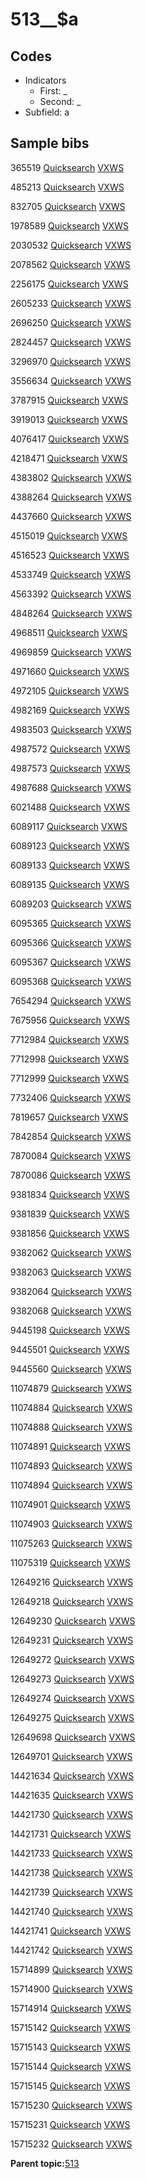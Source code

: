 # 513\_\_$a

## Codes

-   Indicators
    -   First: \_
    -   Second: \_
-   Subfield: a

## Sample bibs

365519 [Quicksearch](https://search.library.yale.edu/catalog/365519) [VXWS](http://prodorbis.library.yale.edu:7014/vxws/GetHoldingsService?bibId=365519)

485213 [Quicksearch](https://search.library.yale.edu/catalog/485213) [VXWS](http://prodorbis.library.yale.edu:7014/vxws/GetHoldingsService?bibId=485213)

832705 [Quicksearch](https://search.library.yale.edu/catalog/832705) [VXWS](http://prodorbis.library.yale.edu:7014/vxws/GetHoldingsService?bibId=832705)

1978589 [Quicksearch](https://search.library.yale.edu/catalog/1978589) [VXWS](http://prodorbis.library.yale.edu:7014/vxws/GetHoldingsService?bibId=1978589)

2030532 [Quicksearch](https://search.library.yale.edu/catalog/2030532) [VXWS](http://prodorbis.library.yale.edu:7014/vxws/GetHoldingsService?bibId=2030532)

2078562 [Quicksearch](https://search.library.yale.edu/catalog/2078562) [VXWS](http://prodorbis.library.yale.edu:7014/vxws/GetHoldingsService?bibId=2078562)

2256175 [Quicksearch](https://search.library.yale.edu/catalog/2256175) [VXWS](http://prodorbis.library.yale.edu:7014/vxws/GetHoldingsService?bibId=2256175)

2605233 [Quicksearch](https://search.library.yale.edu/catalog/2605233) [VXWS](http://prodorbis.library.yale.edu:7014/vxws/GetHoldingsService?bibId=2605233)

2696250 [Quicksearch](https://search.library.yale.edu/catalog/2696250) [VXWS](http://prodorbis.library.yale.edu:7014/vxws/GetHoldingsService?bibId=2696250)

2824457 [Quicksearch](https://search.library.yale.edu/catalog/2824457) [VXWS](http://prodorbis.library.yale.edu:7014/vxws/GetHoldingsService?bibId=2824457)

3296970 [Quicksearch](https://search.library.yale.edu/catalog/3296970) [VXWS](http://prodorbis.library.yale.edu:7014/vxws/GetHoldingsService?bibId=3296970)

3556634 [Quicksearch](https://search.library.yale.edu/catalog/3556634) [VXWS](http://prodorbis.library.yale.edu:7014/vxws/GetHoldingsService?bibId=3556634)

3787915 [Quicksearch](https://search.library.yale.edu/catalog/3787915) [VXWS](http://prodorbis.library.yale.edu:7014/vxws/GetHoldingsService?bibId=3787915)

3919013 [Quicksearch](https://search.library.yale.edu/catalog/3919013) [VXWS](http://prodorbis.library.yale.edu:7014/vxws/GetHoldingsService?bibId=3919013)

4076417 [Quicksearch](https://search.library.yale.edu/catalog/4076417) [VXWS](http://prodorbis.library.yale.edu:7014/vxws/GetHoldingsService?bibId=4076417)

4218471 [Quicksearch](https://search.library.yale.edu/catalog/4218471) [VXWS](http://prodorbis.library.yale.edu:7014/vxws/GetHoldingsService?bibId=4218471)

4383802 [Quicksearch](https://search.library.yale.edu/catalog/4383802) [VXWS](http://prodorbis.library.yale.edu:7014/vxws/GetHoldingsService?bibId=4383802)

4388264 [Quicksearch](https://search.library.yale.edu/catalog/4388264) [VXWS](http://prodorbis.library.yale.edu:7014/vxws/GetHoldingsService?bibId=4388264)

4437660 [Quicksearch](https://search.library.yale.edu/catalog/4437660) [VXWS](http://prodorbis.library.yale.edu:7014/vxws/GetHoldingsService?bibId=4437660)

4515019 [Quicksearch](https://search.library.yale.edu/catalog/4515019) [VXWS](http://prodorbis.library.yale.edu:7014/vxws/GetHoldingsService?bibId=4515019)

4516523 [Quicksearch](https://search.library.yale.edu/catalog/4516523) [VXWS](http://prodorbis.library.yale.edu:7014/vxws/GetHoldingsService?bibId=4516523)

4533749 [Quicksearch](https://search.library.yale.edu/catalog/4533749) [VXWS](http://prodorbis.library.yale.edu:7014/vxws/GetHoldingsService?bibId=4533749)

4563392 [Quicksearch](https://search.library.yale.edu/catalog/4563392) [VXWS](http://prodorbis.library.yale.edu:7014/vxws/GetHoldingsService?bibId=4563392)

4848264 [Quicksearch](https://search.library.yale.edu/catalog/4848264) [VXWS](http://prodorbis.library.yale.edu:7014/vxws/GetHoldingsService?bibId=4848264)

4968511 [Quicksearch](https://search.library.yale.edu/catalog/4968511) [VXWS](http://prodorbis.library.yale.edu:7014/vxws/GetHoldingsService?bibId=4968511)

4969859 [Quicksearch](https://search.library.yale.edu/catalog/4969859) [VXWS](http://prodorbis.library.yale.edu:7014/vxws/GetHoldingsService?bibId=4969859)

4971660 [Quicksearch](https://search.library.yale.edu/catalog/4971660) [VXWS](http://prodorbis.library.yale.edu:7014/vxws/GetHoldingsService?bibId=4971660)

4972105 [Quicksearch](https://search.library.yale.edu/catalog/4972105) [VXWS](http://prodorbis.library.yale.edu:7014/vxws/GetHoldingsService?bibId=4972105)

4982169 [Quicksearch](https://search.library.yale.edu/catalog/4982169) [VXWS](http://prodorbis.library.yale.edu:7014/vxws/GetHoldingsService?bibId=4982169)

4983503 [Quicksearch](https://search.library.yale.edu/catalog/4983503) [VXWS](http://prodorbis.library.yale.edu:7014/vxws/GetHoldingsService?bibId=4983503)

4987572 [Quicksearch](https://search.library.yale.edu/catalog/4987572) [VXWS](http://prodorbis.library.yale.edu:7014/vxws/GetHoldingsService?bibId=4987572)

4987573 [Quicksearch](https://search.library.yale.edu/catalog/4987573) [VXWS](http://prodorbis.library.yale.edu:7014/vxws/GetHoldingsService?bibId=4987573)

4987688 [Quicksearch](https://search.library.yale.edu/catalog/4987688) [VXWS](http://prodorbis.library.yale.edu:7014/vxws/GetHoldingsService?bibId=4987688)

6021488 [Quicksearch](https://search.library.yale.edu/catalog/6021488) [VXWS](http://prodorbis.library.yale.edu:7014/vxws/GetHoldingsService?bibId=6021488)

6089117 [Quicksearch](https://search.library.yale.edu/catalog/6089117) [VXWS](http://prodorbis.library.yale.edu:7014/vxws/GetHoldingsService?bibId=6089117)

6089123 [Quicksearch](https://search.library.yale.edu/catalog/6089123) [VXWS](http://prodorbis.library.yale.edu:7014/vxws/GetHoldingsService?bibId=6089123)

6089133 [Quicksearch](https://search.library.yale.edu/catalog/6089133) [VXWS](http://prodorbis.library.yale.edu:7014/vxws/GetHoldingsService?bibId=6089133)

6089135 [Quicksearch](https://search.library.yale.edu/catalog/6089135) [VXWS](http://prodorbis.library.yale.edu:7014/vxws/GetHoldingsService?bibId=6089135)

6089203 [Quicksearch](https://search.library.yale.edu/catalog/6089203) [VXWS](http://prodorbis.library.yale.edu:7014/vxws/GetHoldingsService?bibId=6089203)

6095365 [Quicksearch](https://search.library.yale.edu/catalog/6095365) [VXWS](http://prodorbis.library.yale.edu:7014/vxws/GetHoldingsService?bibId=6095365)

6095366 [Quicksearch](https://search.library.yale.edu/catalog/6095366) [VXWS](http://prodorbis.library.yale.edu:7014/vxws/GetHoldingsService?bibId=6095366)

6095367 [Quicksearch](https://search.library.yale.edu/catalog/6095367) [VXWS](http://prodorbis.library.yale.edu:7014/vxws/GetHoldingsService?bibId=6095367)

6095368 [Quicksearch](https://search.library.yale.edu/catalog/6095368) [VXWS](http://prodorbis.library.yale.edu:7014/vxws/GetHoldingsService?bibId=6095368)

7654294 [Quicksearch](https://search.library.yale.edu/catalog/7654294) [VXWS](http://prodorbis.library.yale.edu:7014/vxws/GetHoldingsService?bibId=7654294)

7675956 [Quicksearch](https://search.library.yale.edu/catalog/7675956) [VXWS](http://prodorbis.library.yale.edu:7014/vxws/GetHoldingsService?bibId=7675956)

7712984 [Quicksearch](https://search.library.yale.edu/catalog/7712984) [VXWS](http://prodorbis.library.yale.edu:7014/vxws/GetHoldingsService?bibId=7712984)

7712998 [Quicksearch](https://search.library.yale.edu/catalog/7712998) [VXWS](http://prodorbis.library.yale.edu:7014/vxws/GetHoldingsService?bibId=7712998)

7712999 [Quicksearch](https://search.library.yale.edu/catalog/7712999) [VXWS](http://prodorbis.library.yale.edu:7014/vxws/GetHoldingsService?bibId=7712999)

7732406 [Quicksearch](https://search.library.yale.edu/catalog/7732406) [VXWS](http://prodorbis.library.yale.edu:7014/vxws/GetHoldingsService?bibId=7732406)

7819657 [Quicksearch](https://search.library.yale.edu/catalog/7819657) [VXWS](http://prodorbis.library.yale.edu:7014/vxws/GetHoldingsService?bibId=7819657)

7842854 [Quicksearch](https://search.library.yale.edu/catalog/7842854) [VXWS](http://prodorbis.library.yale.edu:7014/vxws/GetHoldingsService?bibId=7842854)

7870084 [Quicksearch](https://search.library.yale.edu/catalog/7870084) [VXWS](http://prodorbis.library.yale.edu:7014/vxws/GetHoldingsService?bibId=7870084)

7870086 [Quicksearch](https://search.library.yale.edu/catalog/7870086) [VXWS](http://prodorbis.library.yale.edu:7014/vxws/GetHoldingsService?bibId=7870086)

9381834 [Quicksearch](https://search.library.yale.edu/catalog/9381834) [VXWS](http://prodorbis.library.yale.edu:7014/vxws/GetHoldingsService?bibId=9381834)

9381839 [Quicksearch](https://search.library.yale.edu/catalog/9381839) [VXWS](http://prodorbis.library.yale.edu:7014/vxws/GetHoldingsService?bibId=9381839)

9381856 [Quicksearch](https://search.library.yale.edu/catalog/9381856) [VXWS](http://prodorbis.library.yale.edu:7014/vxws/GetHoldingsService?bibId=9381856)

9382062 [Quicksearch](https://search.library.yale.edu/catalog/9382062) [VXWS](http://prodorbis.library.yale.edu:7014/vxws/GetHoldingsService?bibId=9382062)

9382063 [Quicksearch](https://search.library.yale.edu/catalog/9382063) [VXWS](http://prodorbis.library.yale.edu:7014/vxws/GetHoldingsService?bibId=9382063)

9382064 [Quicksearch](https://search.library.yale.edu/catalog/9382064) [VXWS](http://prodorbis.library.yale.edu:7014/vxws/GetHoldingsService?bibId=9382064)

9382068 [Quicksearch](https://search.library.yale.edu/catalog/9382068) [VXWS](http://prodorbis.library.yale.edu:7014/vxws/GetHoldingsService?bibId=9382068)

9445198 [Quicksearch](https://search.library.yale.edu/catalog/9445198) [VXWS](http://prodorbis.library.yale.edu:7014/vxws/GetHoldingsService?bibId=9445198)

9445501 [Quicksearch](https://search.library.yale.edu/catalog/9445501) [VXWS](http://prodorbis.library.yale.edu:7014/vxws/GetHoldingsService?bibId=9445501)

9445560 [Quicksearch](https://search.library.yale.edu/catalog/9445560) [VXWS](http://prodorbis.library.yale.edu:7014/vxws/GetHoldingsService?bibId=9445560)

11074879 [Quicksearch](https://search.library.yale.edu/catalog/11074879) [VXWS](http://prodorbis.library.yale.edu:7014/vxws/GetHoldingsService?bibId=11074879)

11074884 [Quicksearch](https://search.library.yale.edu/catalog/11074884) [VXWS](http://prodorbis.library.yale.edu:7014/vxws/GetHoldingsService?bibId=11074884)

11074888 [Quicksearch](https://search.library.yale.edu/catalog/11074888) [VXWS](http://prodorbis.library.yale.edu:7014/vxws/GetHoldingsService?bibId=11074888)

11074891 [Quicksearch](https://search.library.yale.edu/catalog/11074891) [VXWS](http://prodorbis.library.yale.edu:7014/vxws/GetHoldingsService?bibId=11074891)

11074893 [Quicksearch](https://search.library.yale.edu/catalog/11074893) [VXWS](http://prodorbis.library.yale.edu:7014/vxws/GetHoldingsService?bibId=11074893)

11074894 [Quicksearch](https://search.library.yale.edu/catalog/11074894) [VXWS](http://prodorbis.library.yale.edu:7014/vxws/GetHoldingsService?bibId=11074894)

11074901 [Quicksearch](https://search.library.yale.edu/catalog/11074901) [VXWS](http://prodorbis.library.yale.edu:7014/vxws/GetHoldingsService?bibId=11074901)

11074903 [Quicksearch](https://search.library.yale.edu/catalog/11074903) [VXWS](http://prodorbis.library.yale.edu:7014/vxws/GetHoldingsService?bibId=11074903)

11075263 [Quicksearch](https://search.library.yale.edu/catalog/11075263) [VXWS](http://prodorbis.library.yale.edu:7014/vxws/GetHoldingsService?bibId=11075263)

11075319 [Quicksearch](https://search.library.yale.edu/catalog/11075319) [VXWS](http://prodorbis.library.yale.edu:7014/vxws/GetHoldingsService?bibId=11075319)

12649216 [Quicksearch](https://search.library.yale.edu/catalog/12649216) [VXWS](http://prodorbis.library.yale.edu:7014/vxws/GetHoldingsService?bibId=12649216)

12649218 [Quicksearch](https://search.library.yale.edu/catalog/12649218) [VXWS](http://prodorbis.library.yale.edu:7014/vxws/GetHoldingsService?bibId=12649218)

12649230 [Quicksearch](https://search.library.yale.edu/catalog/12649230) [VXWS](http://prodorbis.library.yale.edu:7014/vxws/GetHoldingsService?bibId=12649230)

12649231 [Quicksearch](https://search.library.yale.edu/catalog/12649231) [VXWS](http://prodorbis.library.yale.edu:7014/vxws/GetHoldingsService?bibId=12649231)

12649272 [Quicksearch](https://search.library.yale.edu/catalog/12649272) [VXWS](http://prodorbis.library.yale.edu:7014/vxws/GetHoldingsService?bibId=12649272)

12649273 [Quicksearch](https://search.library.yale.edu/catalog/12649273) [VXWS](http://prodorbis.library.yale.edu:7014/vxws/GetHoldingsService?bibId=12649273)

12649274 [Quicksearch](https://search.library.yale.edu/catalog/12649274) [VXWS](http://prodorbis.library.yale.edu:7014/vxws/GetHoldingsService?bibId=12649274)

12649275 [Quicksearch](https://search.library.yale.edu/catalog/12649275) [VXWS](http://prodorbis.library.yale.edu:7014/vxws/GetHoldingsService?bibId=12649275)

12649698 [Quicksearch](https://search.library.yale.edu/catalog/12649698) [VXWS](http://prodorbis.library.yale.edu:7014/vxws/GetHoldingsService?bibId=12649698)

12649701 [Quicksearch](https://search.library.yale.edu/catalog/12649701) [VXWS](http://prodorbis.library.yale.edu:7014/vxws/GetHoldingsService?bibId=12649701)

14421634 [Quicksearch](https://search.library.yale.edu/catalog/14421634) [VXWS](http://prodorbis.library.yale.edu:7014/vxws/GetHoldingsService?bibId=14421634)

14421635 [Quicksearch](https://search.library.yale.edu/catalog/14421635) [VXWS](http://prodorbis.library.yale.edu:7014/vxws/GetHoldingsService?bibId=14421635)

14421730 [Quicksearch](https://search.library.yale.edu/catalog/14421730) [VXWS](http://prodorbis.library.yale.edu:7014/vxws/GetHoldingsService?bibId=14421730)

14421731 [Quicksearch](https://search.library.yale.edu/catalog/14421731) [VXWS](http://prodorbis.library.yale.edu:7014/vxws/GetHoldingsService?bibId=14421731)

14421733 [Quicksearch](https://search.library.yale.edu/catalog/14421733) [VXWS](http://prodorbis.library.yale.edu:7014/vxws/GetHoldingsService?bibId=14421733)

14421738 [Quicksearch](https://search.library.yale.edu/catalog/14421738) [VXWS](http://prodorbis.library.yale.edu:7014/vxws/GetHoldingsService?bibId=14421738)

14421739 [Quicksearch](https://search.library.yale.edu/catalog/14421739) [VXWS](http://prodorbis.library.yale.edu:7014/vxws/GetHoldingsService?bibId=14421739)

14421740 [Quicksearch](https://search.library.yale.edu/catalog/14421740) [VXWS](http://prodorbis.library.yale.edu:7014/vxws/GetHoldingsService?bibId=14421740)

14421741 [Quicksearch](https://search.library.yale.edu/catalog/14421741) [VXWS](http://prodorbis.library.yale.edu:7014/vxws/GetHoldingsService?bibId=14421741)

14421742 [Quicksearch](https://search.library.yale.edu/catalog/14421742) [VXWS](http://prodorbis.library.yale.edu:7014/vxws/GetHoldingsService?bibId=14421742)

15714899 [Quicksearch](https://search.library.yale.edu/catalog/15714899) [VXWS](http://prodorbis.library.yale.edu:7014/vxws/GetHoldingsService?bibId=15714899)

15714900 [Quicksearch](https://search.library.yale.edu/catalog/15714900) [VXWS](http://prodorbis.library.yale.edu:7014/vxws/GetHoldingsService?bibId=15714900)

15714914 [Quicksearch](https://search.library.yale.edu/catalog/15714914) [VXWS](http://prodorbis.library.yale.edu:7014/vxws/GetHoldingsService?bibId=15714914)

15715142 [Quicksearch](https://search.library.yale.edu/catalog/15715142) [VXWS](http://prodorbis.library.yale.edu:7014/vxws/GetHoldingsService?bibId=15715142)

15715143 [Quicksearch](https://search.library.yale.edu/catalog/15715143) [VXWS](http://prodorbis.library.yale.edu:7014/vxws/GetHoldingsService?bibId=15715143)

15715144 [Quicksearch](https://search.library.yale.edu/catalog/15715144) [VXWS](http://prodorbis.library.yale.edu:7014/vxws/GetHoldingsService?bibId=15715144)

15715145 [Quicksearch](https://search.library.yale.edu/catalog/15715145) [VXWS](http://prodorbis.library.yale.edu:7014/vxws/GetHoldingsService?bibId=15715145)

15715230 [Quicksearch](https://search.library.yale.edu/catalog/15715230) [VXWS](http://prodorbis.library.yale.edu:7014/vxws/GetHoldingsService?bibId=15715230)

15715231 [Quicksearch](https://search.library.yale.edu/catalog/15715231) [VXWS](http://prodorbis.library.yale.edu:7014/vxws/GetHoldingsService?bibId=15715231)

15715232 [Quicksearch](https://search.library.yale.edu/catalog/15715232) [VXWS](http://prodorbis.library.yale.edu:7014/vxws/GetHoldingsService?bibId=15715232)

**Parent topic:**[513](../../tags/513/513.md)

